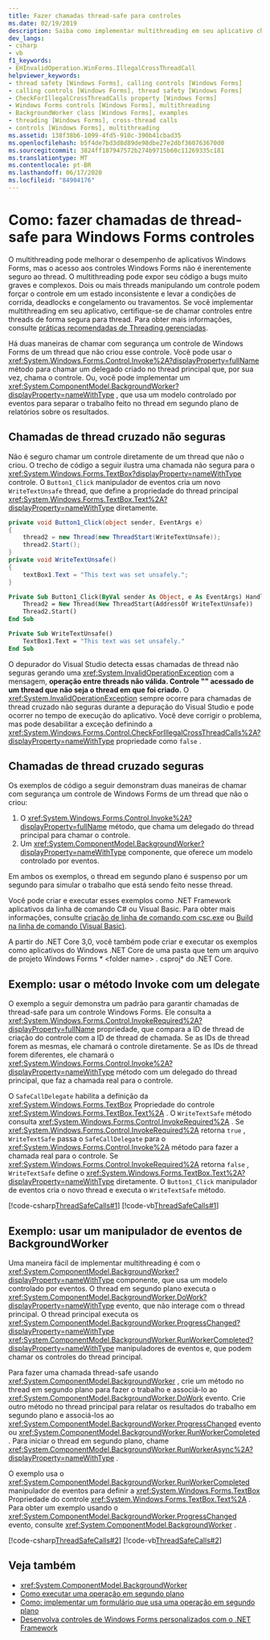 ```yaml
---
title: Fazer chamadas thread-safe para controles
ms.date: 02/19/2019
description: Saiba como implementar multithreading em seu aplicativo chamando controles de thread cruzado de forma segura para thread.
dev_langs:
- csharp
- vb
f1_keywords:
- EHInvalidOperation.WinForms.IllegalCrossThreadCall
helpviewer_keywords:
- thread safety [Windows Forms], calling controls [Windows Forms]
- calling controls [Windows Forms], thread safety [Windows Forms]
- CheckForIllegalCrossThreadCalls property [Windows Forms]
- Windows Forms controls [Windows Forms], multithreading
- BackgroundWorker class [Windows Forms], examples
- threading [Windows Forms], cross-thread calls
- controls [Windows Forms], multithreading
ms.assetid: 138f38b6-1099-4fd5-910c-390b41cbad35
ms.openlocfilehash: b5f4de7bd3d8d89de98dbe27e2dbf360763670d0
ms.sourcegitcommit: 3824ff187947572b274b9715b60c11269335c181
ms.translationtype: MT
ms.contentlocale: pt-BR
ms.lasthandoff: 06/17/2020
ms.locfileid: "84904176"
---
```

# <a name="how-to-make-thread-safe-calls-to-windows-forms-controls"></a>Como: fazer chamadas de thread-safe para Windows Forms controles

O multithreading pode melhorar o desempenho de aplicativos Windows Forms, mas o acesso aos controles Windows Forms não é inerentemente seguro ao thread. O multithreading pode expor seu código a bugs muito graves e complexos. Dois ou mais threads manipulando um controle podem forçar o controle em um estado inconsistente e levar a condições de corrida, deadlocks e congelamento ou travamentos. Se você implementar multithreading em seu aplicativo, certifique-se de chamar controles entre threads de forma segura para thread. Para obter mais informações, consulte [práticas recomendadas de Threading gerenciadas](../../../standard/threading/managed-threading-best-practices.md).

Há duas maneiras de chamar com segurança um controle de Windows Forms de um thread que não criou esse controle. Você pode usar o <xref:System.Windows.Forms.Control.Invoke%2A?displayProperty=fullName> método para chamar um delegado criado no thread principal que, por sua vez, chama o controle. Ou, você pode implementar um <xref:System.ComponentModel.BackgroundWorker?displayProperty=nameWithType> , que usa um modelo controlado por eventos para separar o trabalho feito no thread em segundo plano de relatórios sobre os resultados.

## <a name="unsafe-cross-thread-calls"></a>Chamadas de thread cruzado não seguras

Não é seguro chamar um controle diretamente de um thread que não o criou. O trecho de código a seguir ilustra uma chamada não segura para o <xref:System.Windows.Forms.TextBox?displayProperty=nameWithType> controle. O `Button1_Click` manipulador de eventos cria um novo `WriteTextUnsafe` thread, que define a propriedade do thread principal <xref:System.Windows.Forms.TextBox.Text%2A?displayProperty=nameWithType> diretamente.

```csharp
private void Button1_Click(object sender, EventArgs e)
{
    thread2 = new Thread(new ThreadStart(WriteTextUnsafe));
    thread2.Start();
}
private void WriteTextUnsafe()
{
    textBox1.Text = "This text was set unsafely.";
}
```

```vb
Private Sub Button1_Click(ByVal sender As Object, e As EventArgs) Handles Button1.Click
    Thread2 = New Thread(New ThreadStart(AddressOf WriteTextUnsafe))
    Thread2.Start()
End Sub

Private Sub WriteTextUnsafe()
    TextBox1.Text = "This text was set unsafely."
End Sub
```

O depurador do Visual Studio detecta essas chamadas de thread não seguras gerando uma <xref:System.InvalidOperationException> com a mensagem, **operação entre threads não válida. Controle "" acessado de um thread que não seja o thread em que foi criado.** O <xref:System.InvalidOperationException> sempre ocorre para chamadas de thread cruzado não seguras durante a depuração do Visual Studio e pode ocorrer no tempo de execução do aplicativo. Você deve corrigir o problema, mas pode desabilitar a exceção definindo a <xref:System.Windows.Forms.Control.CheckForIllegalCrossThreadCalls%2A?displayProperty=nameWithType> propriedade como `false` .

## <a name="safe-cross-thread-calls"></a>Chamadas de thread cruzado seguras

Os exemplos de código a seguir demonstram duas maneiras de chamar com segurança um controle de Windows Forms de um thread que não o criou:

1. O <xref:System.Windows.Forms.Control.Invoke%2A?displayProperty=fullName> método, que chama um delegado do thread principal para chamar o controle.
2. Um <xref:System.ComponentModel.BackgroundWorker?displayProperty=nameWithType> componente, que oferece um modelo controlado por eventos.

Em ambos os exemplos, o thread em segundo plano é suspenso por um segundo para simular o trabalho que está sendo feito nesse thread.

Você pode criar e executar esses exemplos como .NET Framework aplicativos da linha de comando C# ou Visual Basic. Para obter mais informações, consulte [criação de linha de comando com csc.exe](../../../csharp/language-reference/compiler-options/command-line-building-with-csc-exe.md) ou [Build na linha de comando (Visual Basic)](../../../visual-basic/reference/command-line-compiler/building-from-the-command-line.md).

A partir do .NET Core 3,0, você também pode criar e executar os exemplos como aplicativos do Windows .NET Core de uma pasta que tem um arquivo de projeto Windows Forms * \<folder name> . csproj* do .NET Core.

## <a name="example-use-the-invoke-method-with-a-delegate"></a>Exemplo: usar o método Invoke com um delegate

O exemplo a seguir demonstra um padrão para garantir chamadas de thread-safe para um controle Windows Forms. Ele consulta a <xref:System.Windows.Forms.Control.InvokeRequired%2A?displayProperty=fullName> propriedade, que compara a ID de thread de criação do controle com a ID de thread de chamada. Se as IDs de thread forem as mesmas, ele chamará o controle diretamente. Se as IDs de thread forem diferentes, ele chamará o <xref:System.Windows.Forms.Control.Invoke%2A?displayProperty=nameWithType> método com um delegado do thread principal, que faz a chamada real para o controle.

O `SafeCallDelegate` habilita a definição da <xref:System.Windows.Forms.TextBox> Propriedade do controle <xref:System.Windows.Forms.TextBox.Text%2A> . O `WriteTextSafe` método consulta <xref:System.Windows.Forms.Control.InvokeRequired%2A> . Se <xref:System.Windows.Forms.Control.InvokeRequired%2A> retorna `true` , `WriteTextSafe` passa o `SafeCallDelegate` para o <xref:System.Windows.Forms.Control.Invoke%2A> método para fazer a chamada real para o controle. Se <xref:System.Windows.Forms.Control.InvokeRequired%2A> retorna `false` , `WriteTextSafe` define o <xref:System.Windows.Forms.TextBox.Text%2A?displayProperty=nameWithType> diretamente. O `Button1_Click` manipulador de eventos cria o novo thread e executa o `WriteTextSafe` método.

 [!code-csharp[ThreadSafeCalls#1](~/samples/snippets/winforms/thread-safe/example1/cs/Form1.cs)]
 [!code-vb[ThreadSafeCalls#1](~/samples/snippets/winforms/thread-safe/example1/vb/Form1.vb)]  

## <a name="example-use-a-backgroundworker-event-handler"></a>Exemplo: usar um manipulador de eventos de BackgroundWorker

Uma maneira fácil de implementar multithreading é com o <xref:System.ComponentModel.BackgroundWorker?displayProperty=nameWithType> componente, que usa um modelo controlado por eventos. O thread em segundo plano executa o <xref:System.ComponentModel.BackgroundWorker.DoWork?displayProperty=nameWithType> evento, que não interage com o thread principal. O thread principal executa os <xref:System.ComponentModel.BackgroundWorker.ProgressChanged?displayProperty=nameWithType> <xref:System.ComponentModel.BackgroundWorker.RunWorkerCompleted?displayProperty=nameWithType> manipuladores de eventos e, que podem chamar os controles do thread principal.

Para fazer uma chamada thread-safe usando <xref:System.ComponentModel.BackgroundWorker> , crie um método no thread em segundo plano para fazer o trabalho e associá-lo ao <xref:System.ComponentModel.BackgroundWorker.DoWork> evento. Crie outro método no thread principal para relatar os resultados do trabalho em segundo plano e associá-los ao <xref:System.ComponentModel.BackgroundWorker.ProgressChanged> evento ou <xref:System.ComponentModel.BackgroundWorker.RunWorkerCompleted> . Para iniciar o thread em segundo plano, chame <xref:System.ComponentModel.BackgroundWorker.RunWorkerAsync%2A?displayProperty=nameWithType> .

O exemplo usa o <xref:System.ComponentModel.BackgroundWorker.RunWorkerCompleted> manipulador de eventos para definir a <xref:System.Windows.Forms.TextBox> Propriedade do controle <xref:System.Windows.Forms.TextBox.Text%2A> . Para obter um exemplo usando o <xref:System.ComponentModel.BackgroundWorker.ProgressChanged> evento, consulte <xref:System.ComponentModel.BackgroundWorker> .

 [!code-csharp[ThreadSafeCalls#2](~/samples/snippets/winforms/thread-safe/example2/cs/Form1.cs)]
 [!code-vb[ThreadSafeCalls#2](~/samples/snippets/winforms/thread-safe/example2/vb/Form1.vb)]  

## <a name="see-also"></a>Veja também

- <xref:System.ComponentModel.BackgroundWorker>
- [Como executar uma operação em segundo plano](how-to-run-an-operation-in-the-background.md)
- [Como: implementar um formulário que usa uma operação em segundo plano](how-to-implement-a-form-that-uses-a-background-operation.md)
- [Desenvolva controles de Windows Forms personalizados com o .NET Framework](developing-custom-windows-forms-controls.md)

